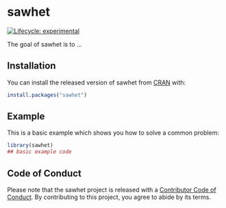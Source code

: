 
# sawhet

<!-- badges: start -->
[![Lifecycle: experimental](https://img.shields.io/badge/lifecycle-experimental-orange.svg)](https://lifecycle.r-lib.org/articles/stages.html#experimental)
<!-- badges: end -->

The goal of sawhet is to ...

## Installation

You can install the released version of sawhet from [CRAN](https://CRAN.R-project.org) with:

``` r
install.packages("sawhet")
```

## Example

This is a basic example which shows you how to solve a common problem:

``` r
library(sawhet)
## basic example code
```

## Code of Conduct

Please note that the sawhet project is released with a [Contributor Code of Conduct](https://contributor-covenant.org/version/2/0/CODE_OF_CONDUCT.html). By contributing to this project, you agree to abide by its terms.
